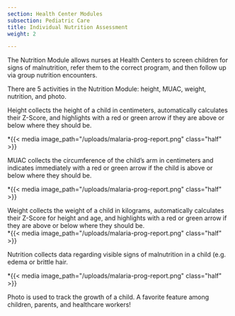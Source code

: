 ```yaml
---
section: Health Center Modules
subsection: Pediatric Care
title: Individual Nutrition Assessment
weight: 2

---
```

The Nutrition Module allows nurses at Health Centers to screen children for signs of malnutrition, refer them to the correct program, and then follow up via group nutrition encounters.

There are 5 activities in the Nutrition Module: height, MUAC, weight, nutrition, and photo.

Height collects the height of a child in centimeters, automatically calculates their Z-Score, and highlights with a red or green arrow if they are above or below where they should be.

\*{{< media image_path="/uploads/malaria-prog-report.png" class="half" >}}

MUAC collects the circumference of the child’s arm in centimeters and indicates immediately with a red or green arrow if the child is above or below where they should be.

\*{{< media image_path="/uploads/malaria-prog-report.png" class="half" >}}

Weight collects the weight of a child in kilograms, automatically calculates their Z-Score for height and age, and highlights with a red or green arrow if they are above or below where they should be.  
\*{{< media image_path="/uploads/malaria-prog-report.png" class="half" >}}

Nutrition collects data regarding visible signs of malnutrition in a child (e.g. edema or brittle hair.

\*{{< media image_path="/uploads/malaria-prog-report.png" class="half" >}}

Photo is used to track the growth of a child. A favorite feature among children, parents, and healthcare workers!